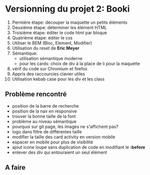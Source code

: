 # Versionning du projet 2: Booki

1. Permière étape: découper la maquette un petits éléments
2. Deuxième étape: déterminer les élément HTML
3. Troisième étape: éditer le code html par bloque
4. Quatrième étape: éditer le css
5. Utiliser le BEM (Bloc, Element, Modifier)
6. Utilisation du reset de **Eric Meyer**
7. Sémantique:
    - utilisation sémantique moderne
    - pour les cards: choix de div à la place de li pour la maquette
8. vérif du code sur Chromium et firefox
9. Appris des raccourcies clavier utiles
10. Utilisation kebab case pour les div et les class

## Problème rencontré

- position de la barre de recherche
- position de la nav en responsive
- trouver la bonne taille de la font
- problème au niveau sémantique
- pourquoi sur git page, les images ne s'affichent pas?
- logo dans filtre de différentes taille
- modifier la taille des card activity en version mobile
- espacer en mobile pour plus de visibilité
- ajout icone loupe sans duplication de code en modifiant le **:before**
- enlever des div qui entouraient un seul élément

## A faire